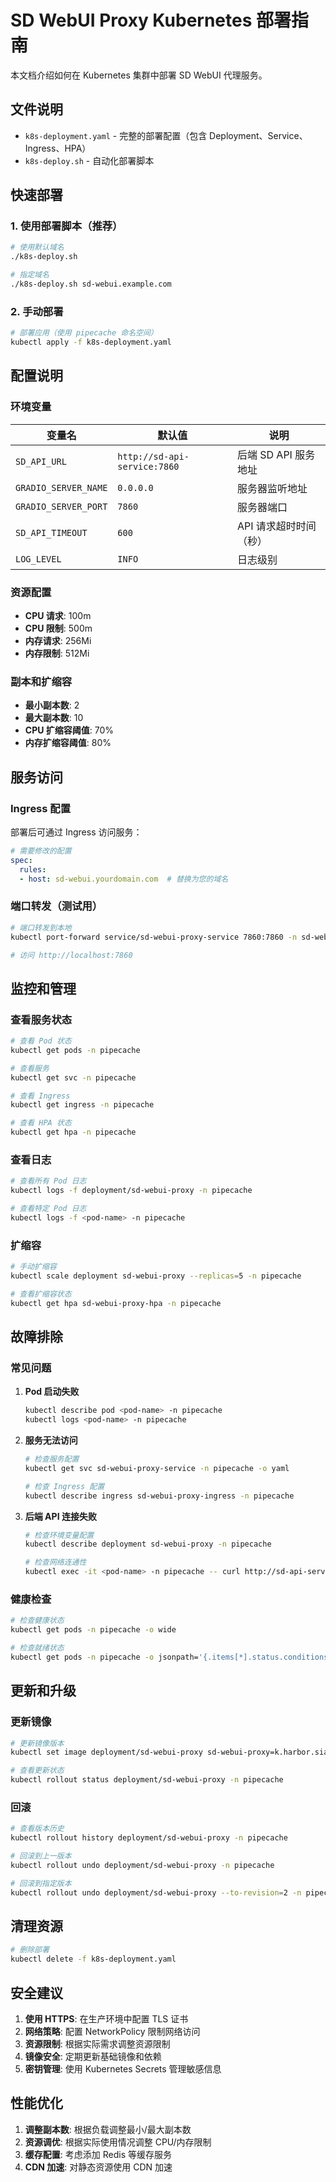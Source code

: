 # SD WebUI Proxy Kubernetes 部署指南

本文档介绍如何在 Kubernetes 集群中部署 SD WebUI 代理服务。

## 文件说明

- `k8s-deployment.yaml` - 完整的部署配置（包含 Deployment、Service、Ingress、HPA）
- `k8s-deploy.sh` - 自动化部署脚本

## 快速部署

### 1. 使用部署脚本（推荐）

```bash
# 使用默认域名
./k8s-deploy.sh

# 指定域名
./k8s-deploy.sh sd-webui.example.com
```

### 2. 手动部署

```bash
# 部署应用（使用 pipecache 命名空间）
kubectl apply -f k8s-deployment.yaml
```

## 配置说明

### 环境变量

| 变量名 | 默认值 | 说明 |
|--------|--------|------|
| `SD_API_URL` | `http://sd-api-service:7860` | 后端 SD API 服务地址 |
| `GRADIO_SERVER_NAME` | `0.0.0.0` | 服务器监听地址 |
| `GRADIO_SERVER_PORT` | `7860` | 服务器端口 |
| `SD_API_TIMEOUT` | `600` | API 请求超时时间（秒） |
| `LOG_LEVEL` | `INFO` | 日志级别 |

### 资源配置

- **CPU 请求**: 100m
- **CPU 限制**: 500m
- **内存请求**: 256Mi
- **内存限制**: 512Mi

### 副本和扩缩容

- **最小副本数**: 2
- **最大副本数**: 10
- **CPU 扩缩容阈值**: 70%
- **内存扩缩容阈值**: 80%

## 服务访问

### Ingress 配置

部署后可通过 Ingress 访问服务：

```yaml
# 需要修改的配置
spec:
  rules:
  - host: sd-webui.yourdomain.com  # 替换为您的域名
```

### 端口转发（测试用）

```bash
# 端口转发到本地
kubectl port-forward service/sd-webui-proxy-service 7860:7860 -n sd-webui

# 访问 http://localhost:7860
```

## 监控和管理

### 查看服务状态

```bash
# 查看 Pod 状态
kubectl get pods -n pipecache

# 查看服务
kubectl get svc -n pipecache

# 查看 Ingress
kubectl get ingress -n pipecache

# 查看 HPA 状态
kubectl get hpa -n pipecache
```

### 查看日志

```bash
# 查看所有 Pod 日志
kubectl logs -f deployment/sd-webui-proxy -n pipecache

# 查看特定 Pod 日志
kubectl logs -f <pod-name> -n pipecache
```

### 扩缩容

```bash
# 手动扩缩容
kubectl scale deployment sd-webui-proxy --replicas=5 -n pipecache

# 查看扩缩容状态
kubectl get hpa sd-webui-proxy-hpa -n pipecache
```

## 故障排除

### 常见问题

1. **Pod 启动失败**
   ```bash
   kubectl describe pod <pod-name> -n pipecache
   kubectl logs <pod-name> -n pipecache
   ```

2. **服务无法访问**
   ```bash
   # 检查服务配置
   kubectl get svc sd-webui-proxy-service -n pipecache -o yaml
   
   # 检查 Ingress 配置
   kubectl describe ingress sd-webui-proxy-ingress -n pipecache
   ```

3. **后端 API 连接失败**
   ```bash
   # 检查环境变量配置
   kubectl describe deployment sd-webui-proxy -n pipecache
   
   # 检查网络连通性
   kubectl exec -it <pod-name> -n pipecache -- curl http://sd-api-service:7860/sdapi/v1/progress
   ```

### 健康检查

```bash
# 检查健康状态
kubectl get pods -n pipecache -o wide

# 检查就绪状态
kubectl get pods -n pipecache -o jsonpath='{.items[*].status.conditions[?(@.type=="Ready")].status}'
```

## 更新和升级

### 更新镜像

```bash
# 更新镜像版本
kubectl set image deployment/sd-webui-proxy sd-webui-proxy=k.harbor.siat.ac.cn/pels/sd-webui:v0.11 -n pipecache

# 查看更新状态
kubectl rollout status deployment/sd-webui-proxy -n pipecache
```

### 回滚

```bash
# 查看版本历史
kubectl rollout history deployment/sd-webui-proxy -n pipecache

# 回滚到上一版本
kubectl rollout undo deployment/sd-webui-proxy -n pipecache

# 回滚到指定版本
kubectl rollout undo deployment/sd-webui-proxy --to-revision=2 -n pipecache
```

## 清理资源

```bash
# 删除部署
kubectl delete -f k8s-deployment.yaml
```

## 安全建议

1. **使用 HTTPS**: 在生产环境中配置 TLS 证书
2. **网络策略**: 配置 NetworkPolicy 限制网络访问
3. **资源限制**: 根据实际需求调整资源限制
4. **镜像安全**: 定期更新基础镜像和依赖
5. **密钥管理**: 使用 Kubernetes Secrets 管理敏感信息

## 性能优化

1. **调整副本数**: 根据负载调整最小/最大副本数
2. **资源调优**: 根据实际使用情况调整 CPU/内存限制
3. **缓存配置**: 考虑添加 Redis 等缓存服务
4. **CDN 加速**: 对静态资源使用 CDN 加速
